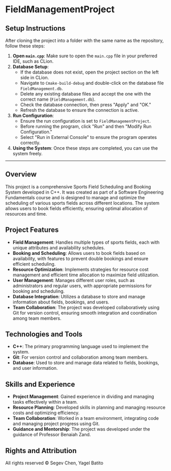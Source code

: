 # FieldManagementProject

## Setup Instructions
After cloning the project into a folder with the same name as the repository, follow these steps:

1. **Open `main.cpp`**: Make sure to open the `main.cpp` file in your preferred IDE, such as CLion.
2. **Database Setup**:
   - If the database does not exist, open the project section on the left side in CLion.
   - Navigate to `Cmake-build-debug` and double-click on the database file `FieldManagement.db`.
   - Delete any existing database files and accept the one with the correct name (`FieldManagement.db`).
   - Check the database connection, then press "Apply" and "OK."
   - Refresh the database to ensure the connection is active.
3. **Run Configuration**:
   - Ensure the run configuration is set to `FieldManagementProject`.
   - Before running the program, click "Run" and then "Modify Run Configuration."
   - Select "Run in External Console" to ensure the program operates correctly.
4. **Using the System**: Once these steps are completed, you can use the system freely.

---

## Overview
This project is a comprehensive Sports Field Scheduling and Booking System developed in C++. It was created as part of a Software Engineering Fundamentals course and is designed to manage and optimize the scheduling of various sports fields across different locations. The system allows users to book fields efficiently, ensuring optimal allocation of resources and time.

## Project Features
- **Field Management**: Handles multiple types of sports fields, each with unique attributes and availability schedules.
- **Booking and Scheduling**: Allows users to book fields based on availability, with features to prevent double bookings and ensure efficient scheduling.
- **Resource Optimization**: Implements strategies for resource cost management and efficient time allocation to maximize field utilization.
- **User Management**: Manages different user roles, such as administrators and regular users, with appropriate permissions for booking and scheduling.
- **Database Integration**: Utilizes a database to store and manage information about fields, bookings, and users.
- **Team Collaboration**: The project was developed collaboratively using Git for version control, ensuring smooth integration and coordination among team members.

## Technologies and Tools
- **C++**: The primary programming language used to implement the system.
- **Git**: For version control and collaboration among team members.
- **Database**: Used to store and manage data related to fields, bookings, and user information.

## Skills and Experience
- **Project Management**: Gained experience in dividing and managing tasks effectively within a team.
- **Resource Planning**: Developed skills in planning and managing resource costs and optimizing efficiency.
- **Team Collaboration**: Worked in a team environment, integrating code and managing project progress using Git.
- **Guidance and Mentorship**: The project was developed under the guidance of Professor Benaiah Zand.

## Rights and Attribution
All rights reserved © Segev Chen, Yagel Batito
